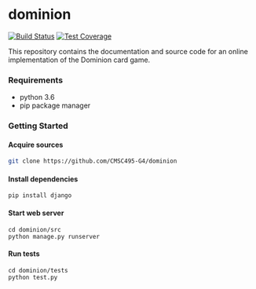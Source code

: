 # dominion

[![Build Status](https://img.shields.io/travis/CMSC495-G4/dominion.svg)](https://travis-ci.org/CMSC495-G4/dominion)
[![Test Coverage](https://img.shields.io/codeclimate/coverage/github/CMSC495-G4/dominion.svg)](https://codeclimate.com/github/CMSC495-G4/dominion/test_coverage)

This repository contains the documentation and source code for an online implementation of the Dominion card game.


### Requirements
 - python 3.6
 - pip package manager

### Getting Started

#### Acquire sources
```bash
git clone https://github.com/CMSC495-G4/dominion
```

#### Install dependencies
```
pip install django
```


#### Start web server
```
cd dominion/src
python manage.py runserver
```


#### Run tests
```
cd dominion/tests
python test.py
```
